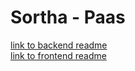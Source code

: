 # Sortha - Paas
[link to backend readme](./backend/README.md)<br>
[link to frontend readme](./frontend/README.md)